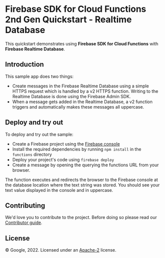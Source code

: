 # Firebase SDK for Cloud Functions 2nd Gen Quickstart - Realtime Database

This quickstart demonstrates using **Firebase SDK for Cloud Functions** with **Firebase Realtime Database**.

## Introduction

This sample app does two things:

- Create messages in the Firebase Realtime Database using a simple HTTPS request which is handled by a v2 HTTPS function. Writing to the Realtime Database is done using the Firebase Admin SDK.
- When a message gets added in the Realtime Database, a v2 function triggers and automatically makes these messages all uppercase.

## Deploy and try out

To deploy and try out the sample:

- Create a Firebase project using the [Firebase console](https://console.firebase.google.com)
- Install the required dependencies by running `npm install` in the `functions` directory
- Deploy your project's code using `firebase deploy`
- Create a message by opening the querying the functions URL from your browser.

The function executes and redirects the browser to the Firebase console at the database location where the text string was stored. You should see your text value displayed in the console and in uppercase.

## Contributing

We'd love you to contribute to the project. Before doing so please read our [Contributor guide](../../CONTRIBUTING.md).

## License

© Google, 2022. Licensed under an [Apache-2](../../LICENSE) license.
